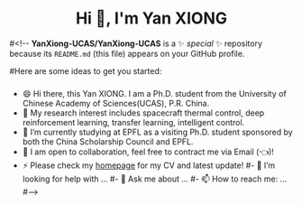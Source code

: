 <h1 align="center">Hi 👋, I'm Yan XIONG</h1>

#<!--
**YanXiong-UCAS/YanXiong-UCAS** is a ✨ _special_ ✨ repository because its `README.md` (this file) appears on your GitHub profile.

#Here are some ideas to get you started:

###
- 😄 Hi there, this Yan XIONG. I am a Ph.D. student from the University of Chinese Academy of Sciences(UCAS), P.R. China.
- 🔭 My research interest includes spacecraft thermal control, deep reinforcement learning, transfer learning, intelligent control.
- 🌱 I’m currently studying at EPFL as a visiting Ph.D. student sponsored by both the China Scholarship Council and EPFL.
- 👯 I am open to collaboration, feel free to contract me via Email (👈)!
- ⚡ Please check my [homepage](https://xiongyan.netlify.app/) for my CV and latest update!
#- 🤔 I’m looking for help with ...
#- 💬 Ask me about ...
#- 📫 How to reach me: ...
#-->
